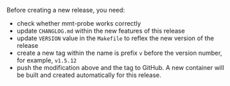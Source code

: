 Before creating a new release, you need:
- check whether mmt-probe works correctly
- update `CHANGLOG.md` within the new features of this release
- update `VERSION` value in the `Makefile` to reflex the new version of the release
- create a new tag within the name is prefix `v` before the version number, for example, `v1.5.12`
- push the modification above and the tag to GitHub. A new container will be built and created automatically for this release.